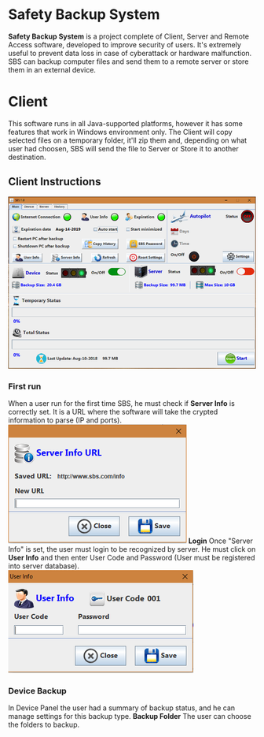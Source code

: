 # Safety Backup System

**Safety Backup System** is a project complete of Client, Server and Remote Access software, developed to improve security of users. It's extremely useful to prevent data loss in case of cyberattack or hardware malfunction. SBS can backup computer files and send them to a remote server or store them in an external device.


# Client
This software runs in all Java-supported platforms, however it has some features that work in Windows environment only. The Client will copy selected files on a temporary folder, it'll zip them and, depending on what user had choosen, SBS will send the file to Server or Store it to another destination.


## Client Instructions
![GitHub Logo](pictures/home.png)
### First run
When a user run for the first time SBS, he must check if  **Server Info** is correctly set. It is a URL where the software will take the crypted information to parse (IP and ports).
![GitHub Logo](pictures/server_info.png)
**Login**
Once "Server Info" is set, the user must login to be recognized by server. He must click on **User Info** and then enter User Code and Password (User must be registered into server database).
![GitHub Logo](pictures/user_info.png)
### Device Backup
In Device Panel the user had a summary of backup status, and he can manage settings for this backup type.
**Backup Folder**
The user can choose the folders to backup.
